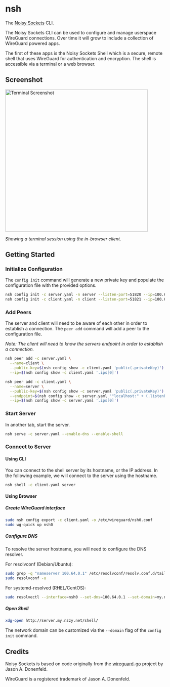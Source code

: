 # nsh

The [Noisy Sockets](https://github.com/noisysockets/noisysockets) CLI.

The Noisy Sockets CLI can be used to configure and manage userspace WireGuard connections. Over time it will grow to include a collection of WireGuard powered apps.

The first of these apps is the Noisy Sockets Shell which is a secure, remote shell that uses WireGuard for authentication and encryption. The shell is accessible via a terminal or a web browser.

## Screenshot

<img src="https://github.com/noisysockets/nsh/raw/main/docs/terminal_screenshot.png" width="450" alt="Terminal Screenshot" />

*Showing a terminal session using the in-browser client.*

## Getting Started

### Initialize Configuration

The `config init` command will generate a new private key and populate the
configuration file with the provided options.

```sh
nsh config init -c server.yaml -n server --listen-port=51820 --ip=100.64.0.1
nsh config init -c client.yaml -n client --listen-port=51821 --ip=100.64.0.2
```

### Add Peers

The server and client will need to be aware of each other in order to establish 
a connection. The `peer add` command will add a peer to the configuration file.

*Note: The client will need to know the servers endpoint in order to establish a connection.*

```sh
nsh peer add -c server.yaml \
  --name=client \
  --public-key=$(nsh config show -c client.yaml 'public(.privateKey)') \
  --ip=$(nsh config show -c client.yaml '.ips[0]')

nsh peer add -c client.yaml \
  --name=server \
  --public-key=$(nsh config show -c server.yaml 'public(.privateKey)') \
  --endpoint=$(nsh config show -c server.yaml '"localhost:" + (.listenPort|tostring)') \
  --ip=$(nsh config show -c server.yaml '.ips[0]')
```

### Start Server

In another tab, start the server.

```sh
nsh serve -c server.yaml --enable-dns --enable-shell
```

### Connect to Server

#### Using CLI

You can connect to the shell server by its hostname, or the IP address. In the 
following example, we will connect to the server using the hostname.

```sh
nsh shell -c client.yaml server
```

#### Using Browser

##### Create WireGuard interface

```sh
sudo nsh config export -c client.yaml -o /etc/wireguard/nsh0.conf
sudo wg-quick up nsh0
```

##### Configure DNS

To resolve the server hostname, you will need to configure the DNS resolver.

For resolvconf (Debian/Ubuntu):

```sh
sudo grep -q "nameserver 100.64.0.1" /etc/resolvconf/resolv.conf.d/tail || echo "nameserver 100.64.0.1" | sudo tee -a /etc/resolvconf/resolv.conf.d/tail > /dev/null
sudo resolvconf -u
```

For systemd-resolved (RHEL/CentOS):

```sh
sudo resolvectl --interface=nsh0 --set-dns=100.64.0.1 --set-domain=my.nzzy.net.
```

##### Open Shell

```sh
xdg-open http://server.my.nzzy.net/shell/
```

The network domain can be customized via the `--domain` flag of the `config init` command.

## Credits

Noisy Sockets is based on code originally from the [wireguard-go](https://git.zx2c4.com/wireguard-go) project by Jason A. Donenfeld.

WireGuard is a registered trademark of Jason A. Donenfeld.